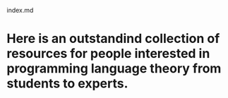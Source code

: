 index.md

# Here is an outstandind collection of resources for people interested in programming language theory from students to experts.
